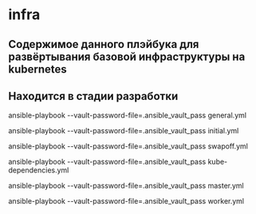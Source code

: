 # infra
## Содержимое данного плэйбука для развёртывания базовой инфраструктуры на kubernetes
## Находится в стадии разработки

ansible-playbook --vault-password-file=.ansible_vault_pass general.yml

ansible-playbook --vault-password-file=.ansible_vault_pass initial.yml

ansible-playbook --vault-password-file=.ansible_vault_pass swapoff.yml

ansible-playbook --vault-password-file=.ansible_vault_pass kube-dependencies.yml

ansible-playbook --vault-password-file=.ansible_vault_pass master.yml

ansible-playbook --vault-password-file=.ansible_vault_pass worker.yml
